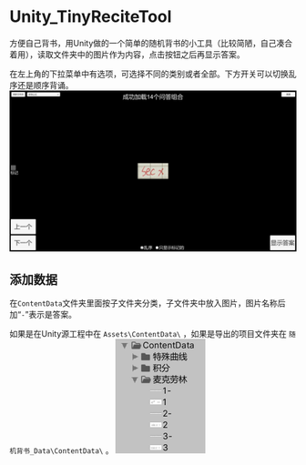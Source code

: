 # Unity_TinyReciteTool
 方便自己背书，用Unity做的一个简单的随机背书的小工具（比较简陋，自己凑合着用），读取文件夹中的图片作为内容，点击按钮之后再显示答案。

在左上角的下拉菜单中有选项，可选择不同的类别或者全部。下方开关可以切换乱序还是顺序背诵。
![image](https://raw.githubusercontent.com/lxbhahaha/Unity_TinyReciteTool/master/Pictures/%E7%95%8C%E9%9D%A2.png)

## 添加数据

在`ContentData`文件夹里面按子文件夹分类，子文件夹中放入图片，图片名称后加“`-`”表示是答案。

如果是在Unity源工程中在 `Assets\ContentData\` ，如果是导出的项目文件夹在 `随机背书_Data\ContentData\` 。
![image](https://github.com/lxbhahaha/Unity_TinyReciteTool/blob/master/Pictures/ContentData.png?raw=true)
